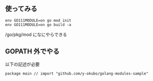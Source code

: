 ## 使ってみる

```
env GO111MODULE=on go mod init
env GO111MODULE=on go build -a
```

/go/pkg/mod になにやらできる

## GOPATH 外でやる

以下の記述が必要

```
package main // import "github.com/y-okubo/golang-modules-sample"
```